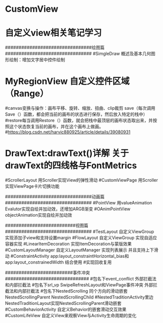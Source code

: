 # CustomView
#  自定义view相关笔记学习
################################绘图篇################################
#SimgleDraw 概述及基本几何图形绘制：增加文字居中控件绘制
 
# MyRegionView 自定义控件区域（Range）
#canvas变换与操作：画布平移、旋转、缩放、扭曲、clip裁剪  save（每次调用Save（）函数，都会把当前的画布的状态进行保存，然后放入特定的栈中）
  #restore每当调用Restore（）函数，就会把栈中最顶层的画布状态取出来，并按照这个状态恢复当前的画布，并在这个画布上做画。
  #https://blog.csdn.net/harvic880925/article/details/39080931
  
# DrawText:drawText()详解  关于drawText的四线格与FontMetrics
#ScrollerLayout 用Scroller实现View的弹性滑动
#CustomViewPage 用Scroller实现ViewPage卡片切换功能

################################动画篇################################
#PointView 用valueAnimation Evalutor实现自绘并加动效，还增加ARGB渐变
#OAnimPointView  objectAnimation实现自绘并加动效

##########################视图篇################################
#TestLayout 自定义ViewGroup 实现添加子view和支持设置margin
#FlowLayout 自定义ViewGroup 实现自适应容器实现
#LinearItemDecoration 实现ItemDecoration与蒙版效果
#CustomLayoutManager 自定义LayoutManager 实现列表展示 并且支持上下滑动
#ConstraintActivity app:layout_constraintHorizontal_bias和app:layout_constrainedWidth 结合使用
                     #实现回收复用
                     
#########################事件冲突###############################
#包名下event_conflict 外部拦截法和内部拦截法
#包名下srl_vp SwipeRefreshLayout和ViewPage事件冲突 外部拦截法和内部拦截法
#包名下NestedScrolling 同个方向的滑动嵌套NestedScrollingParent NestedScrollingChild
#NestedTraditionActivity里边 NestedTraditionLayout实现NestedScrollingParent滑动嵌套 
#CustomBehaviorActivity 自定义Behavior的嵌套滑动交互效果
#CustomLifeView 自定义View来观察View与Activity生命周期的变化